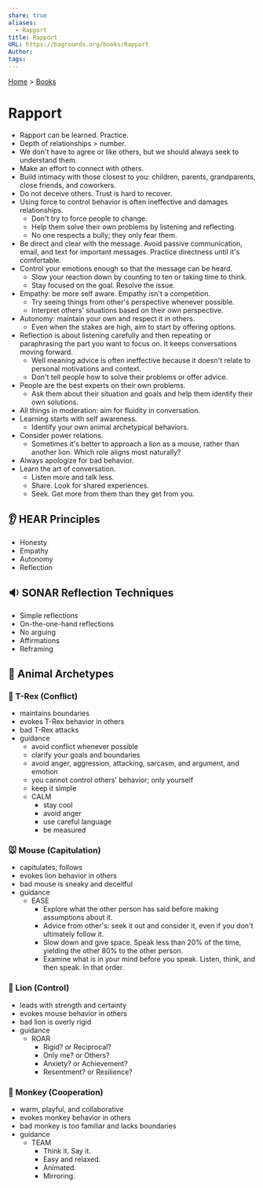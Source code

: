 ```yaml
---  
share: true  
aliases:  
  - Rapport  
title: Rapport  
URL: https://bagrounds.org/books/Rapport  
Author:   
tags:   
---  
```

[Home](../index.md) > [Books](./index.md)  
# Rapport  
- Rapport can be learned. Practice.  
- Depth of relationships > number.  
- We don't have to agree or like others, but we should always seek to understand them.  
- Make an effort to connect with others.  
- Build intimacy with those closest to you: children, parents, grandparents, close friends, and coworkers.  
- Do not deceive others. Trust is hard to recover.  
- Using force to control behavior is often ineffective and damages relationships.  
  - Don't try to force people to change.  
  - Help them solve their own problems by listening and reflecting.  
  - No one respects a bully; they only fear them.  
- Be direct and clear with the message. Avoid passive communication, email, and text for important messages. Practice directness until it's comfortable.  
- Control your emotions enough so that the message can be heard.  
  - Slow your reaction down by counting to ten or taking time to think.  
  - Stay focused on the goal. Resolve the issue.  
- Empathy: be more self aware. Empathy isn't a competition.  
  - Try seeing things from other's perspective whenever possible.  
  - Interpret others' situations based on their own perspective.  
- Autonomy: maintain your own and respect it in others.  
  - Even when the stakes are high, aim to start by offering options.  
- Reflection is about listening carefully and then repeating or paraphrasing the part you want to focus on. It keeps conversations moving forward.  
  - Well meaning advice is often ineffective because it doesn't relate to personal motivations and context.  
  - Don't tell people how to solve their problems or offer advice.  
- People are the best experts on their own problems.  
  - Ask them about their situation and goals and help them identify their own solutions.  
- All things in moderation: aim for fluidity in conversation.   
- Learning starts with self awareness.  
  - Identify your own animal archetypical behaviors.  
- Consider power relations.  
  - Sometimes it's better to approach a lion as a mouse, rather than another lion. Which role aligns most naturally?  
- Always apologize for bad behavior.  
- Learn the art of conversation.  
  - Listen more and talk less.  
  - Share. Look for shared experiences.  
  - Seek. Get more from them than they get from you.  
  
## 👂 HEAR Principles  
- Honesty  
- Empathy  
- Autonomy  
- Reflection  
  
## 🔉 SONAR Reflection Techniques  
- Simple reflections  
- On-the-one-hand reflections  
- No arguing  
- Affirmations  
- Reframing  
  
## 🐾 Animal Archetypes  
### 🦖 T-Rex (Conflict)  
  - maintains boundaries  
  - evokes T-Rex behavior in others  
  - bad T-Rex attacks  
  - guidance  
    - avoid conflict whenever possible  
    - clarify your goals and boundaries  
    - avoid anger, aggression, attacking, sarcasm, and argument, and emotion  
    - you cannot control others' behavior; only yourself  
    - keep it simple  
    - CALM  
      - stay cool  
      - avoid anger  
      - use careful language  
      - be measured  
  
### 🐭 Mouse (Capitulation)  
  - capitulates; follows  
  - evokes lion behavior in others  
  - bad mouse is sneaky and deceitful  
  - guidance  
    - EASE  
      - Explore what the other person has said before making assumptions about it.  
      - Advice from other's: seek it out and consider it, even if you don't ultimately follow it.  
      - Slow down and give space. Speak less than 20% of the time, yielding the other 80% to the other person.  
      - Examine what is in your mind before you speak. Listen, think, and then speak. In that order.  
  
### 🦁 Lion (Control)  
  - leads with strength and certainty  
  - evokes mouse behavior in others  
  - bad lion is overly rigid  
  - guidance  
    - ROAR  
      - Rigid? or Reciprocal?  
      - Only me? or Others?  
      - Anxiety? or Achievement?  
      - Resentment? or Resilience?  
  
### 🐒 Monkey (Cooperation)  
  - warm, playful, and collaborative  
  - evokes monkey behavior in others  
  - bad monkey is too familiar and lacks boundaries  
  - guidance  
    - TEAM  
      - Think it. Say it.  
      - Easy and relaxed.  
      - Animated.  
      - Mirroring.  
  
